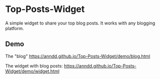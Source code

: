 # Top-Posts-Widget
A simple widget to share your top blog posts. It works with any blogging platform.

## Demo

The "blog" 
https://anndd.github.io/Top-Posts-Widget/demo/blog.html

The widget with blog posts:
https://anndd.github.io/Top-Posts-Widget/demo/widget.html
